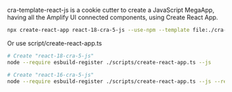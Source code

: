 cra-template-react-js is a cookie cutter to create a JavaScript MegaApp, having all the Amplify UI connected components, using Create React App.

```sh
npx create-react-app react-18-cra-5-js --use-npm --template file:./cra-template-react
```

Or use script/create-react-app.ts

```sh
# Create "react-18-cra-5-js"
node --require esbuild-register ./scripts/create-react-app.ts --js

# Create "react-16-cra-5-js"
node --require esbuild-register ./scripts/create-react-app.ts --js --react=16
```
